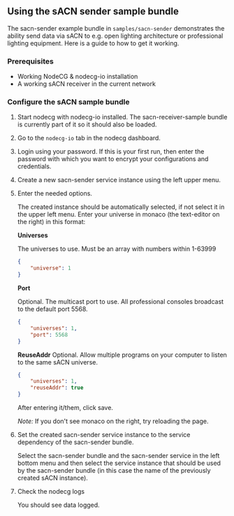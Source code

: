 ## Using the sACN sender sample bundle

The sacn-sender example bundle in `samples/sacn-sender` demonstrates the ability send data via sACN to e.g. open lighting architecture or professional lighting equipment. Here is a guide to how to get it working.

### Prerequisites

-   Working NodeCG & nodecg-io installation
-   A working sACN receiver in the current network

### Configure the sACN sample bundle

1. Start nodecg with nodecg-io installed. The sacn-receiver-sample bundle is currently part of it so it should also be loaded.

2. Go to the `nodecg-io` tab in the nodecg dashboard.

3. Login using your password. If this is your first run, then enter the password with which you want to encrypt your configurations and credentials.

4. Create a new sacn-sender service instance using the left upper menu.

5. Enter the needed options.

    The created instance should be automatically selected, if not select it in the upper left menu. Enter your universe in monaco (the text-editor on the right) in this format:

    **Universes**

    The universes to use. Must be an array with numbers within 1-63999

    ```json
    {
        "universe": 1
    }
    ```

    **Port**

    Optional. The multicast port to use. All professional consoles broadcast to the default port 5568.

    ```json
    {
        "universes": 1,
        "port": 5568
    }
    ```

    **ReuseAddr**
    Optional. Allow multiple programs on your computer to listen to the same sACN universe.

    ```json
    {
        "universes": 1,
        "reuseAddr": true
    }
    ```

    After entering it/them, click save.

    _Note:_ If you don't see monaco on the right, try reloading the page.

6. Set the created sacn-sender service instance to the service dependency of the sacn-sender bundle.

    Select the sacn-sender bundle and the sacn-sender service in the left bottom menu and then select the service instance that should be used by the sacn-sender bundle (in this case the name of the previously created sACN instance).

7. Check the nodecg logs

    You should see data logged.
